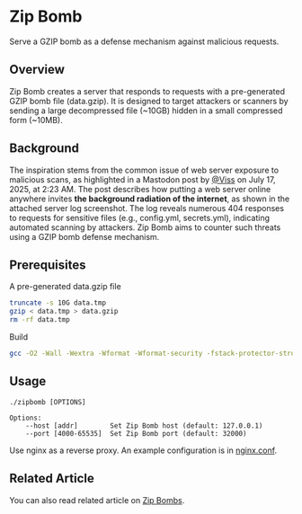 # Zip Bomb

Serve a GZIP bomb as a defense mechanism against malicious requests.

## Overview

Zip Bomb creates a server that responds to requests with a pre-generated GZIP bomb file (data.gzip).
It is designed to target attackers or scanners by sending a large decompressed file (~10GB) hidden in a small compressed form (~10MB).

## Background

The inspiration stems from the common issue of web server exposure to malicious scans, as highlighted in a Mastodon post by [@Viss](https://mastodon.social/@Viss/114864117312657608) on July 17, 2025, at 2:23 AM.
The post describes how putting a web server online anywhere invites **the background radiation of the internet**, as shown in the attached server log screenshot.
The log reveals numerous 404 responses to requests for sensitive files (e.g., config.yml, secrets.yml), indicating automated scanning by attackers.
Zip Bomb aims to counter such threats using a GZIP bomb defense mechanism.

## Prerequisites

A pre-generated data.gzip file

```sh
truncate -s 10G data.tmp
gzip < data.tmp > data.gzip
rm -rf data.tmp
```

Build

```sh
gcc -O2 -Wall -Wextra -Wformat -Wformat-security -fstack-protector-strong -std=c17 -o zipbomb main.c
```

## Usage

```
./zipbomb [OPTIONS]

Options:
    --host [addr]        Set Zip Bomb host (default: 127.0.0.1)
    --port [4000-65535]  Set Zip Bomb port (default: 32000)
```

Use nginx as a reverse proxy. An example configuration is in [nginx.conf](./nginx.conf).

## Related Article

You can also read related article on [Zip Bombs](https://blog.haschek.at/2017/how-to-defend-your-website-with-zip-bombs.html).
